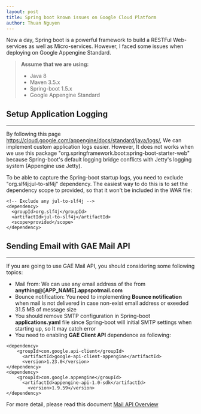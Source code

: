 ```yaml
---
layout: post
title: Spring boot known issues on Google Cloud Platform
author: Thuan Nguyen
---
```


Now a day, Spring boot is a powerful framework to build a RESTFul Web-services as well as Micro-services. However, I faced some issues when deploying on Google Appengine Standard.

> **Assume that we are using:**
> - Java 8
> - Maven 3.5.x
> - Spring-boot 1.5.x
> - Google Appengine Standard


## Setup Application Logging
-----

By following this page https://cloud.google.com/appengine/docs/standard/java/logs/, We can implement custom application logs easier. However, It does not works when we use this package "org.springframework.boot:spring-boot-starter-web" because Spring-boot's default logging bridge conflicts with Jetty's logging system (Appengine use Jetty). 

To be able to capture the Spring-boot startup logs, you need to exclude "org.slf4j:jul-to-slf4j" dependency. The easiest way to do this is to set the dependency scope to provided, so that it won't be included in the WAR file:

```
<!-- Exclude any jul-to-slf4j -->
<dependency>
  <groupId>org.slf4j</groupId>
  <artifactId>jul-to-slf4j</artifactId>
  <scope>provided</scope>
</dependency>
```

## Sending Email with GAE Mail API
-----
If you are going to use GAE Mail API, you should considering some following topics:
- Mail from: We can use any email address of the from **anything@[APP_NAME].appspotmail.com**
- Bounce notification: You need to implementing **Bounce notification** when mail is not delivered in case non-exist email address or exeeded 31.5 MB of message size
- You should remove SMTP configuration in Spring-boot **applications.yaml** file since Spring-boot will initial SMTP settings when starting up, so It may catch error
- You need to enabling **GAE Client API** dependence as following:

```
<dependency>
    <groupId>com.google.api-client</groupId>
	  <artifactId>google-api-client-appengine</artifactId>
	  <version>1.23.0</version>
</dependency>
<dependency>
    <groupId>com.google.appengine</groupId>
	  <artifactId>appengine-api-1.0-sdk</artifactId>
		<version>1.9.59</version>
</dependency>
```

For more detail, please read this document [Mail API Overview](https://cloud.google.com/appengine/docs/standard/java/mail/)
